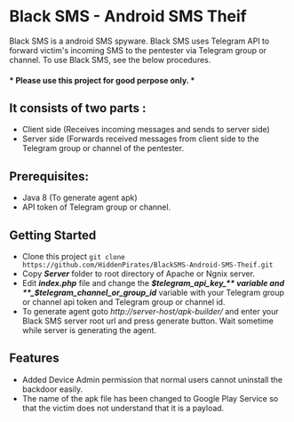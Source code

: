 ﻿# Black SMS - Android SMS Theif

Black SMS is a android SMS spyware. 
Black SMS uses Telegram API to forward victim's 
incoming SMS to the pentester via Telegram group or channel.
To use Black SMS, see the below procedures.
#### * Please use this project for good perpose only. *

## It consists of two parts :
- Client side (Receives incoming messages and sends to server side)
- Server side (Forwards received messages from client side to the Telegram group or channel of the pentester.

## Prerequisites:
- Java 8 (To generate agent apk)
- API token of Telegram group or channel.

## Getting Started
- Clone this project `git clone https://github.com/HiddenPirates/BlackSMS-Android-SMS-Theif.git`
- Copy **_Server_** folder to root directory of Apache or Ngnix server.
- Edit **_index.php_** file and change the **_$telegram_api_key_** variable and **_$telegram_channel_or_group_id_** variable with your Telegram group or channel api token and Telegram group or channel id.
- To generate agent goto _http://server-host/apk-builder/_ and enter your Black SMS server root url and press generate button. Wait sometime while server is generating the agent.

## Features
- Added Device Admin permission that normal users cannot uninstall the backdoor easily.
- The name of the apk file has been changed to Google Play Service so that the victim does not understand that it is a payload.



